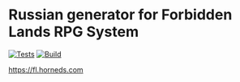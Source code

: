 # Russian generator for Forbidden Lands RPG System

[![Tests](https://github.com/klen/fl/actions/workflows/tests.yml/badge.svg?branch=develop)](https://github.com/klen/fl/actions/workflows/tests.yml)
[![Build](https://github.com/klen/fl/actions/workflows/build.yml/badge.svg)](https://github.com/klen/fl/actions/workflows/build.yml)

https://fl.horneds.com
